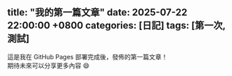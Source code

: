 title: "我的第一篇文章"
date: 2025-07-22 22:00:00 +0800
categories: [日記]
tags: [第一次, 測試]
---

這是我在 GitHub Pages 部署完成後，發佈的第一篇文章！  
期待未來可以分享更多內容 😄
